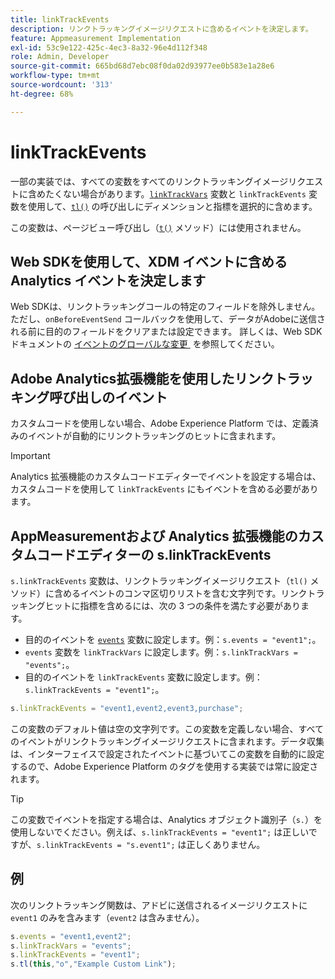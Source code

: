 ```yaml
---
title: linkTrackEvents
description: リンクトラッキングイメージリクエストに含めるイベントを決定します。
feature: Appmeasurement Implementation
exl-id: 53c9e122-425c-4ec3-8a32-96e4d112f348
role: Admin, Developer
source-git-commit: 665bd68d7ebc08f0da02d93977ee0b583e1a28e6
workflow-type: tm+mt
source-wordcount: '313'
ht-degree: 68%

---
```


# linkTrackEvents

一部の実装では、すべての変数をすべてのリンクトラッキングイメージリクエストに含めたくない場合があります。[`linkTrackVars`](linktrackvars.md) 変数と `linkTrackEvents` 変数を使用して、[`tl()`](../functions/tl-method.md) の呼び出しにディメンションと指標を選択的に含めます。

この変数は、ページビュー呼び出し（[`t()`](../functions/t-method.md) メソッド）には使用されません。

## Web SDKを使用して、XDM イベントに含める Analytics イベントを決定します

Web SDKは、リンクトラッキングコールの特定のフィールドを除外しません。 ただし、`onBeforeEventSend` コールバックを使用して、データがAdobeに送信される前に目的のフィールドをクリアまたは設定できます。 詳しくは、Web SDK ドキュメントの [&#x200B; イベントのグローバルな変更 &#x200B;](https://experienceleague.adobe.com/docs/experience-platform/edge/fundamentals/tracking-events.html?lang=ja#modifying-events-globally) を参照してください。

## Adobe Analytics拡張機能を使用したリンクトラッキング呼び出しのイベント

カスタムコードを使用しない場合、Adobe Experience Platform では、定義済みのイベントが自動的にリンクトラッキングのヒットに含まれます。

>[!IMPORTANT]
>
>Analytics 拡張機能のカスタムコードエディターでイベントを設定する場合は、カスタムコードを使用して `linkTrackEvents` にもイベントを含める必要があります。

## AppMeasurementおよび Analytics 拡張機能のカスタムコードエディターの s.linkTrackEvents

`s.linkTrackEvents` 変数は、リンクトラッキングイメージリクエスト（`tl()` メソッド）に含めるイベントのコンマ区切りリストを含む文字列です。リンクトラッキングヒットに指標を含めるには、次の 3 つの条件を満たす必要があります。

* 目的のイベントを [`events`](../page-vars/events/events-overview.md) 変数に設定します。例：`s.events = "event1";`。
* `events` 変数を `linkTrackVars` に設定します。例：`s.linkTrackVars = "events";`。
* 目的のイベントを `linkTrackEvents` 変数に設定します。例：`s.linkTrackEvents = "event1";`。

```js
s.linkTrackEvents = "event1,event2,event3,purchase";
```

この変数のデフォルト値は空の文字列です。この変数を定義しない場合、すべてのイベントがリンクトラッキングイメージリクエストに含まれます。データ収集は、インターフェイスで設定されたイベントに基づいてこの変数を自動的に設定するので、Adobe Experience Platform のタグを使用する実装では常に設定されます。

>[!TIP]
>
> この変数でイベントを指定する場合は、Analytics オブジェクト識別子（`s.`）を使用しないでください。例えば、`s.linkTrackEvents = "event1";` は正しいですが、`s.linkTrackEvents = "s.event1";` は正しくありません。

## 例

次のリンクトラッキング関数は、アドビに送信されるイメージリクエストに `event1` のみを含みます（`event2` は含みません）。

```js
s.events = "event1,event2";
s.linkTrackVars = "events";
s.linkTrackEvents = "event1";
s.tl(this,"o","Example Custom Link");
```
